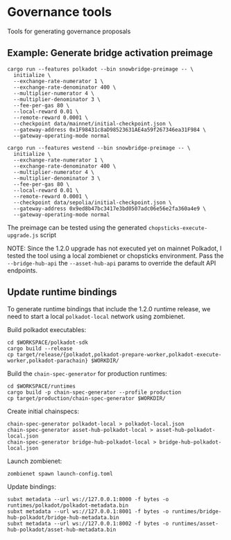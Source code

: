 # Governance tools

Tools for generating governance proposals

## Example: Generate bridge activation preimage

```shell
cargo run --features polkadot --bin snowbridge-preimage -- \
  initialize \
  --exchange-rate-numerator 1 \
  --exchange-rate-denominator 400 \
  --multiplier-numerator 4 \
  --multiplier-denominator 3 \
  --fee-per-gas 80 \
  --local-reward 0.01 \
  --remote-reward 0.0001 \
  --checkpoint data/mainnet/initial-checkpoint.json \
  --gateway-address 0x1F98431c8aD98523631AE4a59f267346ea31F984 \
  --gateway-operating-mode normal
```

```shell
cargo run --features westend --bin snowbridge-preimage -- \
  initialize \
  --exchange-rate-numerator 1 \
  --exchange-rate-denominator 400 \
  --multiplier-numerator 4 \
  --multiplier-denominator 3 \
  --fee-per-gas 80 \
  --local-reward 0.01 \
  --remote-reward 0.0001 \
  --checkpoint data/sepolia/initial-checkpoint.json \
  --gateway-address 0x9ed8b47bc3417e3bd0507adc06e56e2fa360a4e9 \
  --gateway-operating-mode normal
```

The preimage can be tested using the generated `chopsticks-execute-upgrade.js` script

NOTE: Since the 1.2.0 upgrade has not executed yet on mainnet Polkadot, I tested the tool using a local zombienet or chopsticks environment. Pass the `--bridge-hub-api` the `--asset-hub-api` params to override the default API endpoints.

## Update runtime bindings

To generate runtime bindings that include the 1.2.0 runtime release, we need to start a local `polkadot-local` network using zombienet.

Build polkadot executables:

```shell
cd $WORKSPACE/polkadot-sdk
cargo build --release
cp target/release/{polkadot,polkadot-prepare-worker,polkadot-execute-worker,polkadot-parachain} $WORKDIR/
```

Build the `chain-spec-generator` for production runtimes:

```shell
cd $WORKSPACE/runtimes
cargo build -p chain-spec-generator --profile production
cp target/production/chain-spec-generator $WORKDIR/
```

Create initial chainspecs:

```shell
chain-spec-generator polkadot-local > polkadot-local.json
chain-spec-generator asset-hub-polkadot-local > asset-hub-polkadot-local.json
chain-spec-generator bridge-hub-polkadot-local > bridge-hub-polkadot-local.json
```

Launch zombienet:

```shell
zombienet spawn launch-config.toml
```

Update bindings:

```shell
subxt metadata --url ws://127.0.0.1:8000 -f bytes -o runtimes/polkadot/polkadot-metadata.bin
subxt metadata --url ws://127.0.0.1:8001 -f bytes -o runtimes/bridge-hub-polkadot/bridge-hub-metadata.bin
subxt metadata --url ws://127.0.0.1:8002 -f bytes -o runtimes/asset-hub-polkadot/asset-hub-metadata.bin
```
